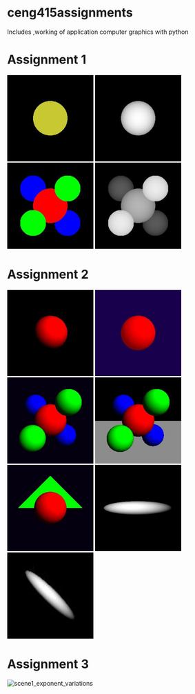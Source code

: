 # ceng415assignments
Includes ,working of application computer graphics with python
# Assignment 1
<img alt="scene1" src="https://github.com/arzuozkan/ceng415assignments/blob/development/assignment1/scene1.jpg" width=200px display=flex>
<img alt="scene1_depth" src="https://github.com/arzuozkan/ceng415assignments/blob/development/assignment1/scene1_depth.jpg" width=200px display=flex>
<img alt="scene2" src="https://github.com/arzuozkan/ceng415assignments/blob/development/assignment1/scene2.jpg" width=200px display=flex>
<img alt="scene2_depth" src="https://github.com/arzuozkan/ceng415assignments/blob/development/assignment1/scene2_depth.jpg" width=200px display=flex>

# Assignment 2
<img alt="scene1_diffuse" src="https://github.com/arzuozkan/ceng415assignments/blob/development/assignment2/scene1_diffuse.jpg" width=200px display=flex>
<img alt="scene2_ambient" src="https://github.com/arzuozkan/ceng415assignments/blob/development/assignment2/scene2_ambient.jpg" width=200px display=flex>
<img alt="scene3_perspective" src="https://github.com/arzuozkan/ceng415assignments/blob/development/assignment2/scene3_perspective.jpg" width=200px display=flex>
<img alt="scene4_plane" src="https://github.com/arzuozkan/ceng415assignments/blob/development/assignment2/scene4_plane.jpg" width=200px display=flex>
<img alt="scene5_sphere_triangle" src="https://github.com/arzuozkan/ceng415assignments/blob/development/assignment2/scene5_sphere_triangle.jpg" width=200px display=flex>
<img alt="scene6_squashed_sphere" src="https://github.com/arzuozkan/ceng415assignments/blob/development/assignment2/scene6_squashed_sphere.jpg" width=200px display=flex>
<img alt="scene7_squashed_rotated_sphere" src="https://github.com/arzuozkan/ceng415assignments/blob/development/assignment2/scene7_squashed_rotated_sphere.jpg" width=200px display=flex>

# Assignment 3
<img alt="scene1_exponent_variations" src="https://github.com/arzuozkan/ceng415assignments/blob/development/assignment2/scene1_exponent_variations.jpg" width=200px display=flex>
